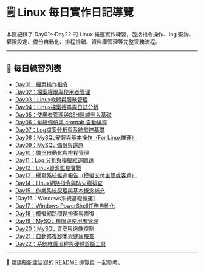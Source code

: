 # 🗒️ Linux 每日實作日記導覽

本區紀錄了 Day01～Day22 的 Linux 維運實作練習，包括指令操作、log 查詢、權限設定、備份自動化、排程排錯、資料庫管理等完整實務流程。

---

## 📆 每日練習列表

- [Day01：檔案操作指令](day1.md)
- [Day02：檔案權限與使用者管理](day2.md)
- [Day03：Linux軟體與服務管理](day3.md)
- [Day04：Linux檔案搜尋與日誌分析](day4.md)
- [Day05：使用者管理與SSH遠端登入基礎](day5.md)
- [Day06：壓縮備份與 crontab 自動排程](day6.md)
- [Day07：Log檔案分析與系統監控基礎](day7.md)
- [Day08：MySQL安裝與基本操作（For Linux維運）](day8.md)
- [Day09：MySQL 備份與還原](day9.md)
- [Day10：備份自動化與排程管理](day10.md)
- [Day11：Log 分析與模擬維運問題](day11.md)
- [Day12：Linux資源監控實戰](day12.md)
- [Day13：撰寫系統維運報告（模擬交付主管或客戶）](day13.md)
- [Day14：Linux網路指令與防火牆排查](day14.md)
- [Day15：作業系統原理與基本概念補充](day15.md)
- [Day16：Windows系統基礎維運]
- [Day17：Windows PowerShell任務自動化]()
- [Day18：模擬網路問題排查與修復](day18.md)
- [Day19：MySQL 權限與使用者管理](day19.md)
- [Day20：MySQL 資安與遠端控制](day20.md)
- [Day21：自動修復腳本與健康檢查](day21.md)
- [Day22：系統維護流程與硬體診斷工具](day22.md)

---

📌 建議搭配主目錄的 [README 導覽頁](../README.md) 一起參考。
